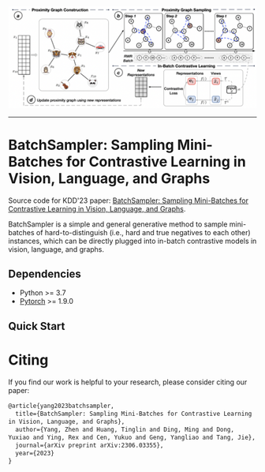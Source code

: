 <p>
  <img src="img/fig.png" width="1000">
  <br />
</p>

<hr>

<h1> BatchSampler: Sampling Mini-Batches for Contrastive Learning in Vision, Language, and Graphs </h1>



Source code for KDD'23 paper:  [BatchSampler: Sampling Mini-Batches for Contrastive Learning in Vision, Language, and Graphs](https://arxiv.org/abs/2306.03355).


BatchSampler is a simple and general generative method to sample mini-batches of hard-to-distinguish (i.e., hard and true negatives to each other) instances, which can be directly plugged into in-batch contrastive models in vision, language, and graphs. 

<h2>Dependencies </h2>

* Python >= 3.7
* [Pytorch](https://pytorch.org/) >= 1.9.0 

<h2>Quick Start </h2>




<h1> Citing </h1>
If you find our work is helpful to your research, please consider citing our paper:

```
@article{yang2023batchsampler,
  title={BatchSampler: Sampling Mini-Batches for Contrastive Learning in Vision, Language, and Graphs},
  author={Yang, Zhen and Huang, Tinglin and Ding, Ming and Dong, Yuxiao and Ying, Rex and Cen, Yukuo and Geng, Yangliao and Tang, Jie},
  journal={arXiv preprint arXiv:2306.03355},
  year={2023}
}
```
